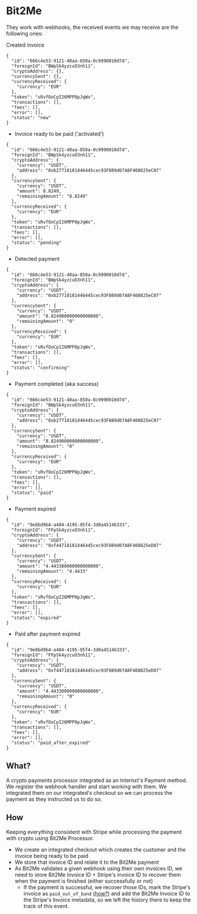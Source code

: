 # Bit2Me
They work with webhooks, the received events we may receive are the following ones:

Created invoice
```
{
  "id": "666c4e53-9121-40aa-850a-0c9990010d7d",
  "foreignId": "BWpSk4yzcuO3nh11",
  "cryptoAddress": {},
  "currencySent": {},
  "currencyReceived": {
    "currency": "EUR"
  },
  "token": "sRvfOoCpI26MPP8pJqWx",
  "transactions": [],
  "fees": [],
  "error": [],
  "status": "new"
}
```

- Invoice ready to be paid ('activated')
```
{
  "id": "666c4e53-9121-40aa-850a-0c9990010d7d",
  "foreignId": "BWpSk4yzcuO3nh11",
  "cryptoAddress": {
    "currency": "USDT",
    "address": "0xb27718181446445cec93F889d6fA8F408825eC07"
  },
  "currencySent": {
    "currency": "USDT",
    "amount": 8.8249,
    "remainingAmount": "8.8249"
  },
  "currencyReceived": {
    "currency": "EUR"
  },
  "token": "sRvfOoCpI26MPP8pJqWx",
  "transactions": [],
  "fees": [],
  "error": [],
  "status": "pending"
}
```

- Detected payment
```
{
  "id": "666c4e53-9121-40aa-850a-0c9990010d7d",
  "foreignId": "BWpSk4yzcuO3nh11",
  "cryptoAddress": {
    "currency": "USDT",
    "address": "0xb27718181446445cec93F889d6fA8F408825eC07"
  },
  "currencySent": {
    "currency": "USDT",
    "amount": "8.824900000000000000",
    "remainingAmount": "0"
  },
  "currencyReceived": {
    "currency": "EUR"
  },
  "token": "sRvfOoCpI26MPP8pJqWx",
  "transactions": [],
  "fees": [],
  "error": [],
  "status": "confirming"
}
```

- Payment completed (aka success)
```
{
  "id": "666c4e53-9121-40aa-850a-0c9990010d7d",
  "foreignId": "BWpSk4yzcuO3nh11",
  "cryptoAddress": {
    "currency": "USDT",
    "address": "0xb27718181446445cec93F889d6fA8F408825eC07"
  },
  "currencySent": {
    "currency": "USDT",
    "amount": "8.824900000000000000",
    "remainingAmount": "0"
  },
  "currencyReceived": {
    "currency": "EUR"
  },
  "token": "sRvfOoCpI26MPP8pJqWx",
  "transactions": [],
  "fees": [],
  "error": [],
  "status": "paid"
}
```

- Payment expired
```
{
  "id": "9e8bd9b4-a404-4195-95f4-3d0a4514b333",
  "foreignId": "FFpSk4yzcuO3nh11",
  "cryptoAddress": {
    "currency": "USDT",
    "address": "0xf44718181446445cec93F889d6fA8F408825eD07"
  },
  "currencySent": {
    "currency": "USDT",
    "amount": "4.443300000000000000",
    "remainingAmount": "4.4433"
  },
  "currencyReceived": {
    "currency": "EUR"
  },
  "token": "sRvfOoCpI26MPP8pJqWx",
  "transactions": [],
  "fees": [],
  "error": [],
  "status": "expired"
}
```

- Paid after payment expired
```
{
  "id": "9e8bd9b4-a404-4195-95f4-3d0a4514b333",
  "foreignId": "FFpSk4yzcuO3nh11",
  "cryptoAddress": {
    "currency": "USDT",
    "address": "0xf44718181446445cec93F889d6fA8F408825eD07"
  },
  "currencySent": {
    "currency": "USDT",
    "amount": "4.443300000000000000",
    "remainingAmount": "0"
  },
  "currencyReceived": {
    "currency": "EUR"
  },
  "token": "sRvfOoCpI26MPP8pJqWx",
  "transactions": [],
  "fees": [],
  "error": [],
  "status": "paid_after_expired"
}
```

## What?
A crypto payments processor integrated as an Internxt's Payment method. We register the webhook handler and start working with them. We integrated them on our integrated's checkout so we can process the payment as they instructed us to do so.

## How
Keeping everything consistent with Stripe while processing the payment with crypto using Bit2Me Processor.

- We create an integrated checkout which creates the customer and the invoice being ready to be paid
- We store that invoice ID and relate it to the Bit2Me payment
- As Bit2Me validates a given webhook using their own invoices ID, we need to store Bit2Me Invoice ID + Stripe's invoice ID to recover them when the payment is finished (either successfully or not)
  - If the payment is successful, we recover those IDs, mark the Stripe's invoice as `paid_out_of_band` [(how?)](https://docs.stripe.com/api/invoices/pay#pay_invoice-paid_out_of_band) and add the Bit2Me Invoice ID to the Stripe's Invoice metadata, so we left the history there to keep the track of this event.

